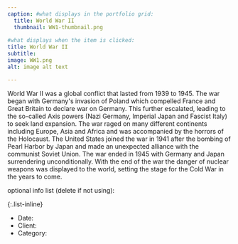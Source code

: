 ```yaml
---
caption: #what displays in the portfolio grid:
  title: World War II
  thumbnail: WW1-thumbnail.png
  
#what displays when the item is clicked:
title: World War II
subtitle: 
image: WW1.png
alt: image alt text

---
```

World War II was a global conflict that lasted from 1939 to 1945. The war began with Germany's invasion of Poland which compelled France and Great Britain to declare war on Germany. This further escalated, leading to the so-called Axis powers (Nazi Germany, Imperial Japan and Fascist Italy) to seek land expansion. 
The war raged on many different continents including Europe, Asia and Africa and was accompanied by the horrors of the Holocaust. The United States joined the war in 1941 after the bombing of Pearl Harbor by Japan and made an unexpected alliance with the communist Soviet Union. 
The war ended in 1945 with Germany and Japan surrendering unconditionally. With the end of the war the danger of nuclear weapons was displayed to the world, setting the stage for the Cold War in the years to come. 

optional info list (delete if not using):

{:.list-inline} 
- Date: 
- Client: 
- Category: 
